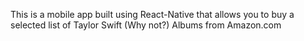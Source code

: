 This is a mobile app built using React-Native that allows you to buy a selected list of Taylor Swift (Why not?) Albums from Amazon.com
